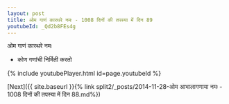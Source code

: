 ```yaml
---
layout: post
title: ओम गाणं कारथरे नमः - 1008 दिनों की तपस्या में दिन 89
youtubeId: _Qd2b8FEs4g
---
```

 
 
 ओम गाणं कारथरे नमः  
 
 -  कोण गणांची निर्मिती करतो 
 
  
 
  
 
 
 
 
 
 


{% include youtubePlayer.html id=page.youtubeId %}
 
[Next]({{ site.baseurl }}{% link  split2/_posts/2014-11-28-ओम आभालागणाया नमः - 1008 दिनों की तपस्या में दिन 88.md%})
 

